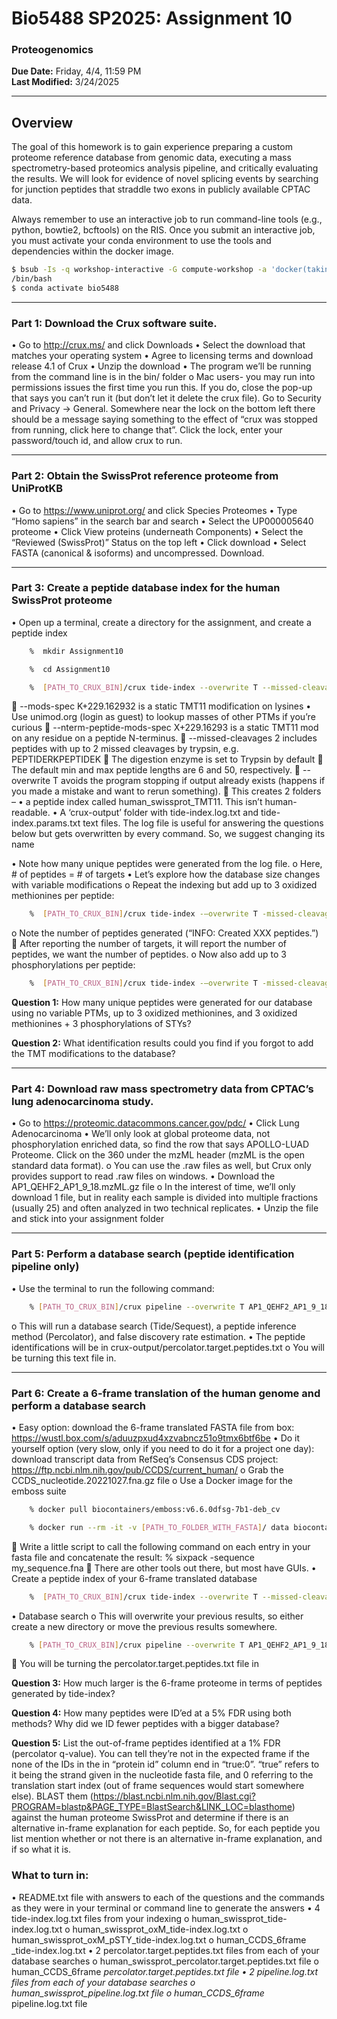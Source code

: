 # Bio5488 SP2025: Assignment 10

### Proteogenomics

**Due Date:** Friday, 4/4, 11:59 PM  
**Last Modified:** 3/24/2025

---
## Overview

The goal of this homework is to gain experience preparing a custom proteome reference database from genomic data, executing a mass spectrometry-based proteomics analysis pipeline, and critically evaluating the results. We will look for evidence of novel splicing events by searching for junction peptides that straddle two exons in publicly available CPTAC data.

Always remember to use an interactive job to run command-line tools (e.g., python, bowtie2, bcftools)
on the RIS. Once you submit an interactive job, you must activate your conda environment to use the
tools and dependencies within the docker image. 

```bash
$ bsub -Is -q workshop-interactive -G compute-workshop -a 'docker(takinwe1/bio5488:0.0)'
/bin/bash
$ conda activate bio5488
```
---
### Part 1: Download the Crux software suite.

•	Go to http://crux.ms/ and click Downloads
•	Select the download that matches your operating system
•	Agree to licensing terms and download release 4.1 of Crux
•	Unzip the download
•	The program we’ll be running from the command line is in the bin/ folder
o	Mac users- you may run into permissions issues the first time you run this. If you do, close the pop-up that says you can’t run it (but don’t let it delete the crux file). Go to Security and Privacy -> General. Somewhere near the lock on the bottom left there should be a message saying something to the effect of “crux was stopped from running, click here to change that”. Click the lock, enter your password/touch id, and allow crux to run. 

---
### Part 2: Obtain the SwissProt reference proteome from UniProtKB

•	Go to https://www.uniprot.org/ and click Species Proteomes
•	Type “Homo sapiens” in the search bar and search
•	Select the UP000005640 proteome
•	Click View proteins (underneath Components)
•	Select the “Reviewed (SwissProt)” Status on the top left
•	Click download
•	Select FASTA (canonical & isoforms) and uncompressed. Download.

---
### Part 3: Create a peptide database index for the human SwissProt proteome

•	Open up a terminal, create a directory for the assignment, and create a peptide index

```bash
	%  mkdir Assignment10
```

```bash
	%  cd Assignment10
```

```bash
	%  [PATH_TO_CRUX_BIN]/crux tide-index --overwrite T --missed-cleavages 2 --mods-spec K+229.162932 --nterm-peptide-mods-spec X+229.16293 [PATH_TO_PROTEOME] human_swissprot_TMT11
```
	--mods-spec K+229.162932 is a static TMT11 modification on lysines
•	Use unimod.org (login as guest) to lookup masses of other PTMs if you’re curious
	--nterm-peptide-mods-spec X+229.16293 is a static TMT11 mod on any residue on a peptide N-terminus.
	--missed-cleavages 2 includes peptides with up to 2 missed cleavages by trypsin, e.g. PEPTIDERKPEPTIDEK 
	The digestion enzyme is set to Trypsin by default
	The default min and max peptide lengths are 6 and 50, respectively.
	--overwrite T avoids the program stopping if output already exists (happens if you made a mistake and want to rerun something).
	This creates 2 folders – 
•	a peptide index called human_swissprot_TMT11. This isn’t human-readable.
•	A ‘crux-output’ folder with tide-index.log.txt and tide-index.params.txt text files. The log file is useful for answering the questions below but gets overwritten by every command. So, we suggest changing its name

•	Note how many unique peptides were generated from the log file.
o	Here, # of peptides = # of targets 
•	Let’s explore how the database size changes with variable modifications
o	Repeat the indexing but add up to 3 oxidized methionines per peptide:
```bash
	%  [PATH_TO_CRUX_BIN]/crux tide-index -–overwrite T -missed-cleavages 2 --mods-spec K+229.162932 --mods-spec 3M+15.994915 --nterm-peptide-mods-spec X+229.16293 [PATH_TO_PROTEOME]/UP000005640_9606.fasta human_swissprot_TMT11_oxM
```
o	Note the number of peptides generated (“INFO: Created XXX peptides.”)
	After reporting the number of targets, it will report the number of peptides, we want the number of peptides.
o	Now also add up to 3 phosphorylations per peptide:
```bash
	%  [PATH_TO_CRUX_BIN]/crux tide-index -–overwrite T -missed-cleavages 2 --mods-spec K+229.162932 --mods-spec 3M+15.994915 --mods-spec 3STY+79.966331 --nterm-peptide-mods-spec X+229.16293 [PATH_TO_PROTEOME]/UP000005640_9606.fasta human_swissprot_TMT11_oxM_pSTY
```

**Question 1:**
 How many unique peptides were generated for our database using no variable PTMs, up to 3 oxidized methionines, and 3 oxidized methionines + 3 phosphorylations of STYs?

**Question 2:**
 What identification results could you find if you forgot to add the TMT modifications to the database?


 ---
 ### Part 4: Download raw mass spectrometry data from CPTAC’s lung adenocarcinoma study.
 •	Go to https://proteomic.datacommons.cancer.gov/pdc/ 
 •	Click Lung Adenocarcinoma
 •	We’ll only look at global proteome data, not phosphorylation enriched data, so find the row that says APOLLO-LUAD Proteome. Click on the 360 under the mzML header (mzML is the open standard data format).
 o	You can use the .raw files as well, but Crux only provides support to read .raw files on windows.
 •	Download the AP1_QEHF2_AP1_9_18.mzML.gz file
 o	In the interest of time, we’ll only download 1 file, but in reality each sample is divided into multiple fractions (usually 25) and often analyzed in two technical replicates.
 •	Unzip the file and stick into your assignment folder
 

---
### Part 5: Perform a database search (peptide identification pipeline only)
•	Use the terminal to run the following command:
```bash
	% [PATH_TO_CRUX_BIN]/crux pipeline --overwrite T AP1_QEHF2_AP1_9_18.mzML human_swissprot_TMT11/
```
o	This will run a database search (Tide/Sequest), a peptide inference method (Percolator), and false discovery rate estimation.
•	The peptide identifications will be in crux-output/percolator.target.peptides.txt
o	You will be turning this text file in.

---
### Part 6: Create a 6-frame translation of the human genome and perform a database search
•	Easy option: download the 6-frame translated FASTA file from box: https://wustl.box.com/s/aduuzpxud4xzvabncz51o9tmx6btf6be
•	Do it yourself option (very slow, only if you need to do it for a project one day): download transcript data from RefSeq’s Consensus CDS project: https://ftp.ncbi.nlm.nih.gov/pub/CCDS/current_human/ 
o	Grab the CCDS_nucleotide.20221027.fna.gz file
o	Use a Docker image for the emboss suite
```bash
	% docker pull biocontainers/emboss:v6.6.0dfsg-7b1-deb_cv
```
```bash
	% docker run --rm -it -v [PATH_TO_FOLDER_WITH_FASTA]/ data biocontainers/emboss:v6.6.0dfsg-7b1-deb_cv1 /bin/bash
```
	Write a little script to call the following command on each entry in your fasta file and concatenate the result: % sixpack -sequence my_sequence.fna
	There are other tools out there, but most have GUIs.
•	Create a peptide index of your 6-frame translated database
```bash
	%  [PATH_TO_CRUX_BIN]/crux tide-index --overwrite T --missed-cleavages 2 --mods-spec K+229.162932 --nterm-peptide-mods-spec X+229.16293 [PATH_TO_PROTEOME] human_CCDS_6frame_TMT11
```
•	Database search
o	This will overwrite your previous results, so either create a new directory or move the previous results somewhere.
```bash
	% [PATH_TO_CRUX_BIN]/crux pipeline --overwrite T AP1_QEHF2_AP1_9_18.mzML human_ CCDS_6frame_MT11/
```
	You will be turning the percolator.target.peptides.txt file in

**Question 3:**
 How much larger is the 6-frame proteome in terms of peptides generated by tide-index?

**Question 4:** How many peptides were ID’ed at a 5% FDR using both methods? Why did we ID fewer peptides with a bigger database?

**Question 5:**
 List the out-of-frame peptides identified at a 1% FDR (percolator q-value). You can tell they’re not in the expected frame if the none of the IDs in the in “protein id” column end in “true:0”. “true” refers to it being the strand given in the nucleotide fasta file, and 0 referring to the translation start index (out of frame sequences would start somewhere else). BLAST them (https://blast.ncbi.nlm.nih.gov/Blast.cgi?PROGRAM=blastp&PAGE_TYPE=BlastSearch&LINK_LOC=blasthome) against the human proteome SwissProt and determine if there is an alternative in-frame explanation for each peptide.
So, for each peptide you list mention whether or not there is an alternative in-frame explanation, and if so what it is. 


### What to turn in:

•	README.txt file with answers to each of the questions and the commands as they were in your terminal or command line to generate the answers
•	4 tide-index.log.txt files from your indexing
o	human_swissprot_tide-index.log.txt
o	human_swissprot_oxM_tide-index.log.txt
o	human_swissprot_oxM_pSTY_tide-index.log.txt 
o	human_CCDS_6frame _tide-index.log.txt
•	2 percolator.target.peptides.txt files from each of your database searches 
o	human_swissprot_percolator.target.peptides.txt file 
o	human_CCDS_6frame _percolator.target.peptides.txt file
•	2 pipeline.log.txt files from each of your database searches
o	human_swissprot_pipeline.log.txt file 
o	human_CCDS_6frame_ pipeline.log.txt file
